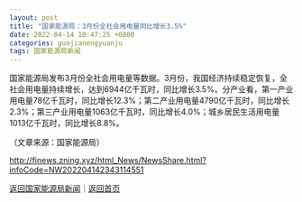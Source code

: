 ```yaml
---
layout: post
title: "国家能源局：3月份全社会用电量同比增长3.5%"
date: 2022-04-14 10:47:25 +0800
categories: guojianengyuanju
tags: 国家能源局新闻
---
```

<p>国家能源局发布3月份全社会用电量等数据。3月份，我国经济持续稳定恢复，全社会用电量持续增长，达到6944亿千瓦时，同比增长3.5%。分产业看，第一产业用电量78亿千瓦时，同比增长12.3%；第二产业用电量4790亿千瓦时，同比增长2.3%；第三产业用电量1063亿千瓦时，同比增长4.0%；城乡居民生活用电量1013亿千瓦时，同比增长8.8%。</p><p class="em_media">（文章来源：国家能源局）</p>

<http://finews.zning.xyz/html_News/NewsShare.html?infoCode=NW202204142343114551>

[返回国家能源局新闻](//finews.withounder.com/category/guojianengyuanju.html)｜[返回首页](//finews.withounder.com/)